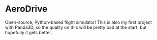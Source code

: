 # AeroDrive
Open-source, Python-based flight simulator!
This is also my first project with Panda3D, so the quality on this will be pretty bad at the start, but hopefully it gets better.